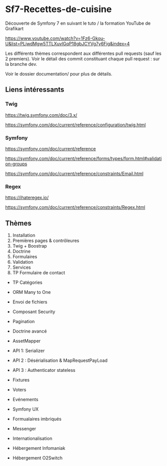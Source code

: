 # Sf7-Recettes-de-cuisine

Découverte de Symfony 7 en suivant le tuto / la formation YouTube de Grafikart

<https://www.youtube.com/watch?v=1Fz6-Gkou-U&list=PLjwdMgw5TTLXuvlGqP18gbJCYVg7y6Fig&index=4>

Les différents thèmes correspondent aux différentes pull requests (sauf les 2 premiers).
Voir le détail des commit constituant chaque pull request : sur la branche dev.

Voir le dossier documentation/ pour plus de détails.

## Liens intéressants

### Twig

<https://twig.symfony.com/doc/3.x/>

<https://symfony.com/doc/current/reference/configuration/twig.html>

### Symfony

<https://symfony.com/doc/current/reference>

<https://symfony.com/doc/current/reference/forms/types/form.html#validation-groups>

<https://symfony.com/doc/current/reference/constraints/Email.html>

### Regex

<https://ihateregex.io/>

<https://symfony.com/doc/current/reference/constraints/Regex.html>

## Thèmes

1. Installation
2. Premières pages & contrôleures
3. Twig + Boostrap
4. Doctrine
5. Formulaires
6. Validation
7. Services
8. TP Formulaire de contact

- TP Catégories
- ORM Many to One
- Envoi de fichiers
- Composant Security

- Pagination
- Doctrine avancé
- AssetMapper
- API 1: Serializer

- API 2 : Désérialisation & MapRequestPayLoad
- API 3 : Authenticator stateless
- Fixtures
- Voters

- Evénements
- Symfony UX
- Formualaires imbriqués
- Messenger

- Internationalisation
- Hébergement Infomaniak
- Hébergement O2Switch
